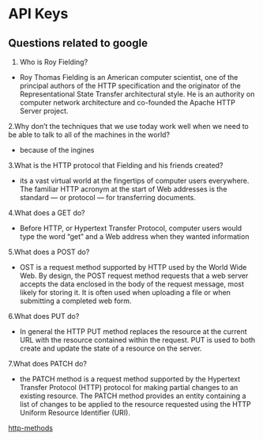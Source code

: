 # API Keys

## Questions related to google

1. Who is Roy Fielding?

* Roy Thomas Fielding is an American computer scientist, one of the principal authors of the HTTP specification and the originator of the Representational State Transfer architectural style. He is an authority on computer network architecture and co-founded the Apache HTTP Server project.

2.Why don’t the techniques that we use today work well when we need to be able to talk to all of the machines in the world?

* because of the ingines

3.What is the HTTP protocol that Fielding and his friends created?

* its a vast virtual world at the fingertips of computer users everywhere. The familiar HTTP acronym at the start of Web addresses is the standard — or protocol — for transferring documents.

4.What does a GET do?

* Before HTTP, or Hypertext Transfer Protocol, computer users would type the word “get” and a Web address when they wanted information

5.What does a POST do?

* OST is a request method supported by HTTP used by the World Wide Web. By design, the POST request method requests that a web server accepts the data enclosed in the body of the request message, most likely for storing it. It is often used when uploading a file or when submitting a completed web form.

6.What does PUT do?

* In general the HTTP PUT method replaces the resource at the current URL with the resource contained within the request. PUT is used to both create and update the state of a resource on the server.

7.What does PATCH do?

* the PATCH method is a request method supported by the Hypertext Transfer Protocol (HTTP) protocol for making partial changes to an existing resource. The PATCH method provides an entity containing a list of changes to be applied to the resource requested using the HTTP Uniform Resource Identifier (URI).

[http-methods](https://res.cloudinary.com/nlogn/images/w_547,h_356/f_auto,q_auto/v1587453297/HTTP-methods-comaprison/HTTP-methods-comaprison.png?_i=AA)
